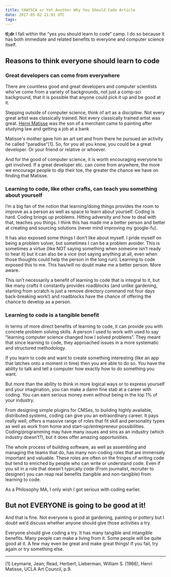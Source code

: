 ```yaml
---
title: YAWYSCA or Yet Another Why You Should Code Article
date: 2017-05-02 21:01 UTC
tags:
---
```


__tl;dr__ I fall within the “yes you should learn to code” camp. I do so because it has both immediate and related benefits to everyone and computer science itself.

## Reasons to think everyone should learn to code

### Great developers can come from everywhere

There are countless good and great developers and computer scientists who’ve come from a variety of backgrounds, not just a comp-sci background, that it is possible that anyone could pick it up and be good at it.

Stepping outside of computer science, think of art as a discipline. Not every great artist was classically trained. Not every classically trained artist was great. [Herni Matisse](https://en.wikipedia.org/wiki/Henri_Matisse "Henri Matisse Biography") was the son of a merchant came to painting after studying law and getting a job at a bank

Matisse's mother gave him an art set and from there he pursued an activity he called "paradise"[1]. So, for you all you know, you could be a great developer. Or your friend or relative or whoever.

And for the good of computer science, it is worth encouraging everyone to get involved. If a great developer etc. can come from anywhere, the more we encourage people to dip their toe, the greater the chance we have on finding that Matisse.

### Learning to code, like other crafts, can teach you something about yourself

I’m a big fan of the notion that learning/doing things provides the room to improve as a person as well as space to learn about yourself. Coding is hard. Coding brings up problems. Hitting adversity and how to deal with that, teaches you things. I think this has made me a better person and better at creating and sourcing solutions (never mind improving my google-fu).

It has also exposed some things I don’t like about myself. I pride myself on being a problem solver, but sometimes I can be a problem avoider. This is sometimes a virtue (like NOT saying something when someone isn’t ready to hear it) but it can also be a vice (not saying anything at all, even when those thoughts could help the person in the long run). Learning to code exposed this to me. This has/will no doubt make me a better person. More aware.

This isn’t necessarily a benefit of learning to code that is integral to it, but like many crafts it constantly provides roadblocks (and unlike gardening, starting from scratch is just a remove directory command not four days back-breaking work!) and roadblocks have the chance of offering the chance to develop as a person.

### Learning to code is a tangible benefit

In terms of more direct benefits of learning to code, it can provide you with concrete problem solving skills. A person I used to work with used to say “learning computer science changed how I solved problems”. They meant that since learning to code, they approached issues in a more systematic and structured methodology.

If you learn to code and want to create something interesting (like an app that latches onto a moment in time) then you are able to do so. You have the ability to talk and tell a computer how exactly how to do something you want.

But more than the ability to think in more logical ways or to express yourself and your imagination, you can make a damn fine stab at a career with coding. You can earn serious money even without being in the top 1% of your industry.

From designing simple plugins for CMSes, to building highly available, distributed systems, coding can give you an extraordinary career. It pays really well, offers a massive range of roles that fit skill and personality types as well as work from home and start-up/entrepreneur possibilities. Coding/programming may have many issues and sins as an industry (which industry doesn’t?), but it does offer amazing opportunities. 

The whole process of building software, as well as assembling and managing the teams that do, has many non-coding roles that are immensely important and valuable. These roles are often on the fringes of writing code but tend to enriched by people who can write or understand code. Even if you sit in a role that doesn't typically code (From journalist, recruiter to designer) you can reap real benefits (tangible and non-tangible) from learning to code.

As a Philosophy MA, I only wish I got serious with coding earlier.

## But not EVERYONE is going to be good at it!

And that is fine. Not everyone is good at gardening, painting or pottery but I doubt we’d discuss whether anyone should give those activities a try.

Everyone should give coding a try. It has many tangible and intangible benefits.  Many people can make a living from it. Some people will be quite good at it. A few may even be great and make great things! If you fail, try again or try something else.

<hr>

[1] Leymarie, Jean; Read, Herbert; Lieberman, William S. (1966), Henri Matisse, UCLA Art Council, p.9.